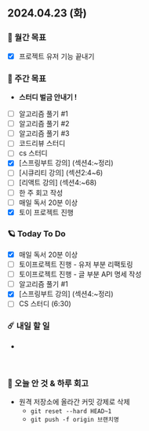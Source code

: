 ## 2024.04.23 (화)

### 🚀 월간 목표

- [x] 프로젝트 유저 기능 끝내기
  <br/>

### 💫 주간 목표

- **스터디 벌금 안내기 !**
- [ ] 알고리즘 풀기 #1
- [ ] 알고리즘 풀기 #2
- [ ] 알고리즘 풀기 #3
- [ ] 코드리뷰 스터디
- [ ] cs 스터디
- [x] [스프링부트 강의] (섹션4:~정리)
- [ ] [시큐리티 강의] (섹션2:4~6)
- [ ] [리액트 강의] (섹션4:~68)
- [ ] 한 주 회고 작성
- [ ] 매일 독서 20분 이상
- [x] 토이 프로젝트 진행
  <br/>

### 🪐 Today To Do

- [x] 매일 독서 20분 이상
- [ ] 토이프로젝트 진행 - 유저 부분 리팩토링
- [ ] 토이프로젝트 진행 - 글 부분 API 명세 작성
- [ ] 알고리즘 풀기 #1
- [x] [스프링부트 강의] (섹션4:~정리)
- [ ] CS 스터디 (6:30)
  <br/>

### ☄️ 내일 할 일

-

<br/>

### 👾 오늘 안 것 & 하루 회고

- 원격 저장소에 올라간 커밋 강제로 삭제
    - `git reset --hard HEAD~1`
    - `git push -f origin 브랜치명`